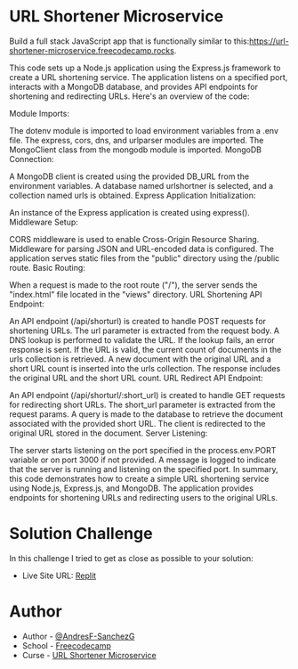 # URL Shortener Microservice

Build a full stack JavaScript app that is functionally similar to this:https://url-shortener-microservice.freecodecamp.rocks.

This code sets up a Node.js application using the Express.js framework to create a URL shortening service. The application listens on a specified port, interacts with a MongoDB database, and provides API endpoints for shortening and redirecting URLs. Here's an overview of the code:

Module Imports:

The dotenv module is imported to load environment variables from a .env file.
The express, cors, dns, and urlparser modules are imported.
The MongoClient class from the mongodb module is imported.
MongoDB Connection:

A MongoDB client is created using the provided DB_URL from the environment variables.
A database named urlshortner is selected, and a collection named urls is obtained.
Express Application Initialization:

An instance of the Express application is created using express().
Middleware Setup:

CORS middleware is used to enable Cross-Origin Resource Sharing.
Middleware for parsing JSON and URL-encoded data is configured.
The application serves static files from the "public" directory using the /public route.
Basic Routing:

When a request is made to the root route ("/"), the server sends the "index.html" file located in the "views" directory.
URL Shortening API Endpoint:

An API endpoint (/api/shorturl) is created to handle POST requests for shortening URLs.
The url parameter is extracted from the request body.
A DNS lookup is performed to validate the URL. If the lookup fails, an error response is sent.
If the URL is valid, the current count of documents in the urls collection is retrieved.
A new document with the original URL and a short URL count is inserted into the urls collection.
The response includes the original URL and the short URL count.
URL Redirect API Endpoint:

An API endpoint (/api/shorturl/:short_url) is created to handle GET requests for redirecting short URLs.
The short_url parameter is extracted from the request params.
A query is made to the database to retrieve the document associated with the provided short URL.
The client is redirected to the original URL stored in the document.
Server Listening:

The server starts listening on the port specified in the process.env.PORT variable or on port 3000 if not provided.
A message is logged to indicate that the server is running and listening on the specified port.
In summary, this code demonstrates how to create a simple URL shortening service using Node.js, Express.js, and MongoDB. The application provides endpoints for shortening URLs and redirecting users to the original URLs.
  
# Solution Challenge
In this challenge I tried to get as close as possible to your solution:
- Live Site URL: [Replit](https://replit.com/@AndresF-Sanchez/boilerplate-project-urlshortener)

# Author

- Author - [@AndresF-SanchezG](https://github.com/AndresF-SanchezG)
- School - [Freecodecamp](https://www.freecodecamp.org/)
- Curse - [URL Shortener Microservice](https://www.freecodecamp.org/learn/back-end-development-and-apis/back-end-development-and-apis-projects/url-shortener-microservice)







